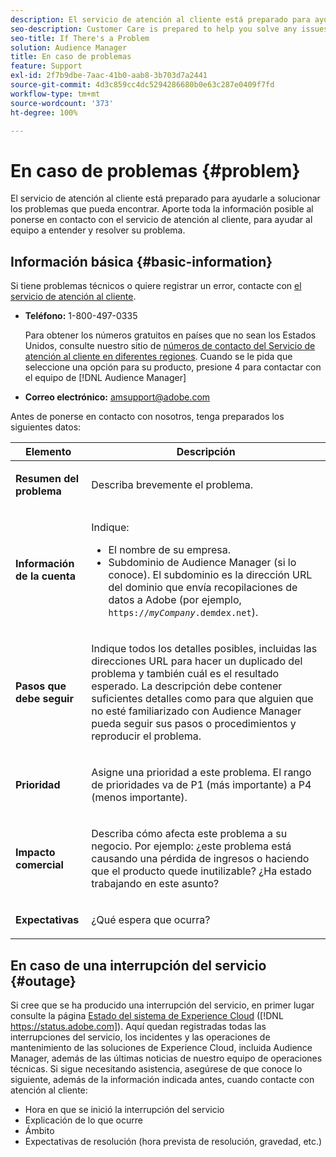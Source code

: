 ```yaml
---
description: El servicio de atención al cliente está preparado para ayudarle a solucionar los problemas que pueda encontrar. Aporte toda la información posible al ponerse en contacto con el servicio de atención al cliente, para ayudar al equipo a entender y resolver su problema.
seo-description: Customer Care is prepared to help you solve any issues that might arise. Provide as much of this information as you can when contacting Customer Care. This will help the team understand and resolve your issue.
seo-title: If There's a Problem
solution: Audience Manager
title: En caso de problemas
feature: Support
exl-id: 2f7b9dbe-7aac-41b0-aab8-3b703d7a2441
source-git-commit: 4d3c859cc4dc5294286680b0e63c287e0409f7fd
workflow-type: tm+mt
source-wordcount: '373'
ht-degree: 100%

---
```


# En caso de problemas {#problem}

El servicio de atención al cliente está preparado para ayudarle a solucionar los problemas que pueda encontrar. Aporte toda la información posible al ponerse en contacto con el servicio de atención al cliente, para ayudar al equipo a entender y resolver su problema.

## Información básica {#basic-information}

<!-- 

r_problem.xml

 -->

Si tiene problemas técnicos o quiere registrar un error, contacte con [el servicio de atención al cliente](https://helpx.adobe.com/es/marketing-cloud/contact-support.html).

* **Teléfono:** 1-800-497-0335

   Para obtener los números gratuitos en países que no sean los Estados Unidos, consulte nuestro sitio de [números de contacto del Servicio de atención al cliente en diferentes regiones](https://helpx.adobe.com/es/contact/dma-external/DMACustomeCareRegionalPhoneNumbers.html). Cuando se le pida que seleccione una opción para su producto, presione 4 para contactar con el equipo de [!DNL Audience Manager]

* **Correo electrónico:** amsupport@adobe.com

Antes de ponerse en contacto con nosotros, tenga preparados los siguientes datos:

<table id="table_28E76031E2804265B1A48AB2659F68F0"> 
 <thead> 
  <tr> 
   <th colname="col1" class="entry"> Elemento </th> 
   <th colname="col2" class="entry"> Descripción </th> 
  </tr>
 </thead>
 <tbody> 
  <tr> 
   <td colname="col1"> <p><b>Resumen del problema</b> </p> </td> 
   <td colname="col2"> <p>Describa brevemente el problema. </p> </td> 
  </tr> 
  <tr> 
   <td colname="col1"> <p><b>Información de la cuenta</b> </p> </td> 
   <td colname="col2"> <p>Indique: </p> <p> 
     <ul id="ul_6ACF6EF2165C4041A891FF36D78BBA63"> 
      <li id="li_86573CAAE8454BE6BDF44F9A8281FF95">El nombre de su empresa. </li> 
      <li id="li_8259BB738BA84A13982A8E84BCF56B2A"><span class="keyword"> Subdominio de Audience Manager</span> (si lo conoce). El subdominio es la dirección URL del dominio que envía recopilaciones de datos a <span class="keyword">Adobe</span> (por ejemplo, <code>https://<i>myCompany</i>.demdex.net</code>). </li> 
     </ul> </p> </td> 
  </tr> 
  <tr> 
   <td colname="col1"> <p><b>Pasos que debe seguir</b> </p> </td> 
   <td colname="col2"> <p>Indique todos los detalles posibles, incluidas las direcciones URL para hacer un duplicado del problema y también cuál es el resultado esperado. La descripción debe contener suficientes detalles como para que alguien que no esté familiarizado con <span class="keyword">Audience Manager</span> pueda seguir sus pasos o procedimientos y reproducir el problema. </p> </td> 
  </tr> 
  <tr> 
   <td colname="col1"> <p><b>Prioridad</b> </p> </td> 
   <td colname="col2"> <p>Asigne una prioridad a este problema. El rango de prioridades va de P1 (más importante) a P4 (menos importante). </p> </td> 
  </tr> 
  <tr> 
   <td colname="col1"> <p><b>Impacto comercial</b> </p> </td> 
   <td colname="col2"> <p>Describa cómo afecta este problema a su negocio. Por ejemplo: ¿este problema está causando una pérdida de ingresos o haciendo que el producto quede inutilizable? ¿Ha estado trabajando en este asunto? </p> </td> 
  </tr> 
  <tr> 
   <td colname="col1"> <p><b>Expectativas</b> </p> </td> 
   <td colname="col2"> <p>¿Qué espera que ocurra? </p> </td> 
  </tr> 
 </tbody> 
</table>

## En caso de una interrupción del servicio {#outage}

Si cree que se ha producido una interrupción del servicio, en primer lugar consulte la página [Estado del sistema de Experience Cloud](https://status.adobe.com) ([!DNL https://status.adobe.com]). Aquí quedan registradas todas las interrupciones del servicio, los incidentes y las operaciones de mantenimiento de las soluciones de Experience Cloud, incluida Audience Manager, además de las últimas noticias de nuestro equipo de operaciones técnicas. Si sigue necesitando asistencia, asegúrese de que conoce lo siguiente, además de la información indicada antes, cuando contacte con atención al cliente:

* Hora en que se inició la interrupción del servicio
* Explicación de lo que ocurre
* Ámbito
* Expectativas de resolución (hora prevista de resolución, gravedad, etc.)
